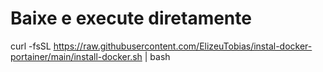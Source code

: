 # Baixe e execute diretamente
curl -fsSL https://raw.githubusercontent.com/ElizeuTobias/instal-docker-portainer/main/install-docker.sh | bash
